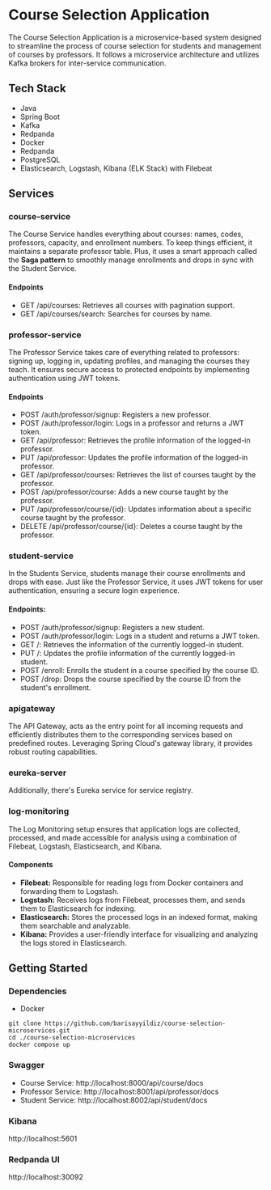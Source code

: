 # Course Selection Application

The Course Selection Application is a microservice-based system designed to streamline the process of course selection for students and management of courses by professors. It follows a microservice architecture and utilizes Kafka brokers for inter-service communication.

## Tech Stack
- Java
- Spring Boot
- Kafka
- Redpanda
- Docker
- Redpanda
- PostgreSQL
- Elasticsearch, Logstash, Kibana (ELK Stack) with Filebeat

## Services
###  course-service
The Course Service handles everything about courses: names, codes, professors, capacity, and enrollment numbers. To keep things efficient, it maintains a separate professor table. Plus, it uses a smart approach called the **Saga pattern** to smoothly manage enrollments and drops in sync with the Student Service.

#### Endpoints
- GET /api/courses: Retrieves all courses with pagination support.
- GET /api/courses/search: Searches for courses by name.

### professor-service
The Professor Service takes care of everything related to professors: signing up, logging in, updating profiles, and managing the courses they teach. It ensures secure access to protected endpoints by implementing authentication using JWT tokens.

#### Endpoints
- POST /auth/professor/signup: Registers a new professor.
- POST /auth/professor/login: Logs in a professor and returns a JWT token.
- GET /api/professor: Retrieves the profile information of the logged-in professor.
- PUT /api/professor: Updates the profile information of the logged-in professor.
- GET /api/professor/courses: Retrieves the list of courses taught by the professor.
- POST /api/professor/course: Adds a new course taught by the professor.
- PUT /api/professor/course/{id}: Updates information about a specific course taught by the professor.
- DELETE /api/professor/course/{id}: Deletes a course taught by the professor.

### student-service
In the Students Service, students manage their course enrollments and drops with ease. Just like the Professor Service, it uses JWT tokens for user authentication, ensuring a secure login experience.

#### Endpoints:
- POST /auth/professor/signup: Registers a new student.
- POST /auth/professor/login: Logs in a student and returns a JWT token.
- GET /: Retrieves the information of the currently logged-in student.
- PUT /: Updates the profile information of the currently logged-in student.
- POST /enroll: Enrolls the student in a course specified by the course ID.
- POST /drop: Drops the course specified by the course ID from the student's enrollment.

### apigateway
The API Gateway, acts as the entry point for all incoming requests and efficiently distributes them to the corresponding services based on predefined routes. Leveraging Spring Cloud's gateway library, it provides robust routing capabilities.

### eureka-server
Additionally, there's Eureka service for service registry.

### log-monitoring
The Log Monitoring setup ensures that application logs are collected, processed, and made accessible for analysis using a combination of Filebeat, Logstash, Elasticsearch, and Kibana.

#### Components
- **Filebeat:** Responsible for reading logs from Docker containers and forwarding them to Logstash.
- **Logstash:** Receives logs from Filebeat, processes them, and sends them to Elasticsearch for indexing.
- **Elasticsearch:** Stores the processed logs in an indexed format, making them searchable and analyzable.
- **Kibana:** Provides a user-friendly interface for visualizing and analyzing the logs stored in Elasticsearch.

## Getting Started
### Dependencies
- Docker

```
git clone https://github.com/barisayyildiz/course-selection-microservices.git
cd ./course-selection-microservices
docker compose up
```

### Swagger
- Course Service: http://localhost:8000/api/course/docs
- Professor Service: http://localhost:8001/api/professor/docs
- Student Service: http://localhost:8002/api/student/docs

### Kibana
http://localhost:5601


### Redpanda UI
http://localhost:30092
